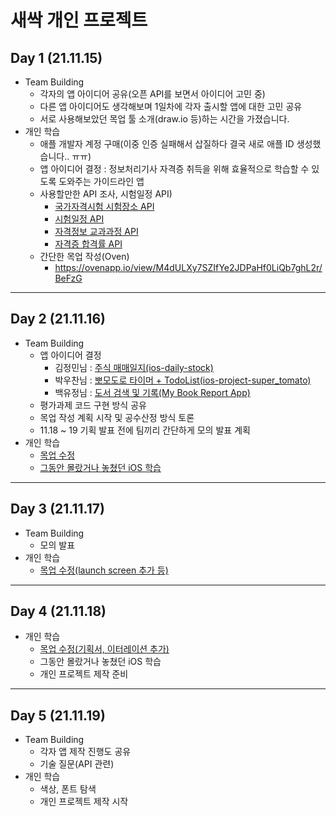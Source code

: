 # 새싹 개인 프로젝트
## Day 1 (21.11.15)
- Team Building
  - 각자의 앱 아이디어 공유(오픈 API를 보면서 아이디어 고민 중)
  - 다른 앱 아이디어도 생각해보며 1일차에 각자 출시할 앱에 대한 고민 공유
  - 서로 사용해보았던 목업 툴 소개(draw.io 등)하는 시간을 가졌습니다.
- 개인 학습
  - 애플 개발자 계정 구매(이중 인증 실패해서 삽질하다 결국 새로 애플 ID 생성했습니다.. ㅠㅠ)
  - 앱 아이디어 결정 : 정보처리기사 자격증 취득을 위해 효율적으로 학습할 수 있도록 도와주는 가이드라인 앱
  - 사용할만한 API 조사, 시험일정 API)
    - <a href="https://www.data.go.kr/data/15068172/openapi.do">국가자격시험 시험장소 API</a>
    - <a href="https://www.data.go.kr/data/15003027/openapi.do">시험일정 API</a>
    - <a href="https://www.data.go.kr/data/15064717/openapi.do">자격정보 교과과정 API</a>
    - <a href="https://www.data.go.kr/data/15025329/openapi.do">자격증 합격률 API</a>
  - 간단한 목업 작성(Oven)
    - https://ovenapp.io/view/M4dULXy7SZIfYe2JDPaHf0LiQb7ghL2r/BeFzG
- - - 
## Day 2 (21.11.16)
- Team Building
  - 앱 아이디어 결정
    - 김정민님 : <a href="https://github.com/wjdals0304/ios-daily-stock">주식 매매일지(ios-daily-stock)</a> 
    - 박우찬님 : <a href="https://github.com/Woozzang/ios-project-super_tomato">뽀모도로 타이머 + TodoList(ios-project-super_tomato)</a>
    - 백유정님 : <a href="https://github.com/BAEKYUJEONG/MyBookReportApp">도서 검색 및 기록(My Book Report App)</a>
  - 평가과제 코드 구현 방식 공유
  - 목업 작성 계획 시작 및 공수산정 방식 토론
  - 11.18 ~ 19 기획 발표 전에 팀끼리 간단하게 모의 발표 계획
- 개인 학습
  - <a href="https://ovenapp.io/view/M4dULXy7SZIfYe2JDPaHf0LiQb7ghL2r/BeFzG">목업 수정</a>
  - <a href="https://velog.io/@kcoo/1116화-iOS-복습-1일차">그동안 몰랐거나 놓쳤던 iOS 학습</a>
---
## Day 3 (21.11.17)
- Team Building
  - 모의 발표
- 개인 학습
  - <a href="https://ovenapp.io/view/M4dULXy7SZIfYe2JDPaHf0LiQb7ghL2r/BeFzG">목업 수정(launch screen 추가 등)</a>
---
## Day 4 (21.11.18)
- 개인 학습
  - <a href="https://ovenapp.io/view/M4dULXy7SZIfYe2JDPaHf0LiQb7ghL2r/BeFzG">목업 수정(기획서, 이터레이션 추가)</a>
  - 그동안 몰랐거나 놓쳤던 iOS 학습
  - 개인 프로젝트 제작 준비
---
## Day 5 (21.11.19)
- Team Building
  - 각자 앱 제작 진행도 공유
  - 기술 질문(API 관련)
- 개인 학습
  - 색상, 폰트 탐색
  - 개인 프로젝트 제작 시작
